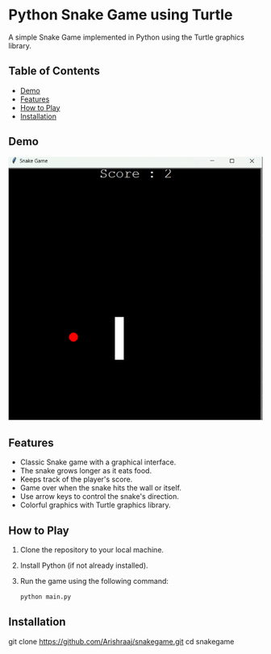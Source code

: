 # Python Snake Game using Turtle



A simple Snake Game implemented in Python using the Turtle graphics library.

## Table of Contents

- [Demo](#demo)
- [Features](#features)
- [How to Play](#how-to-play)
- [Installation](#installation)


## Demo

![Snake Game Demo](snake_game.png)


## Features

- Classic Snake game with a graphical interface.
- The snake grows longer as it eats food.
- Keeps track of the player's score.
- Game over when the snake hits the wall or itself.
- Use arrow keys to control the snake's direction.
- Colorful graphics with Turtle graphics library.

## How to Play

1. Clone the repository to your local machine.
2. Install Python (if not already installed).
3. Run the game using the following command:

   ```bash
   python main.py

## Installation

git clone https://github.com/Arishraaj/snakegame.git
cd snakegame
